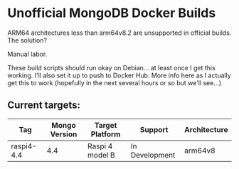 # Unofficial MongoDB Docker Builds
ARM64 architectures less than arm64v8.2 are unsupported in official builds. The solution?

Manual labor.

These build scripts should run okay on Debian... at least once I get this working. I'll also set it up to push to Docker Hub. More info here as I actually get this to work (hopefully in the next several hours or so but we'll see...)

## Current targets:

| Tag       | Mongo Version | Target Platform | Support | Architecture |
| ---       | ------------- | --------------- | ------- | ------------ |
| raspi4-4.4| 4.4           | Raspi 4 model B | In Development | arm64v8|
